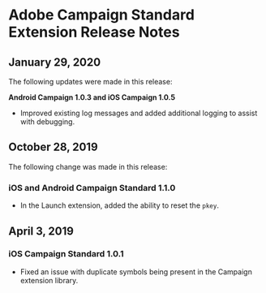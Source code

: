 # Adobe Campaign Standard Extension Release Notes  

## January 29, 2020

The following updates were made in this release:  

**Android Campaign 1.0.3 and iOS Campaign 1.0.5**

* Improved existing log messages and added additional logging to assist with debugging.


## October 28, 2019

The following change was made in this release:

### iOS and Android Campaign Standard 1.1.0

* In the Launch extension, added the ability to reset the `pkey`.

## April 3, 2019

### iOS Campaign Standard 1.0.1

* Fixed an issue with duplicate symbols being present in the Campaign extension library.
